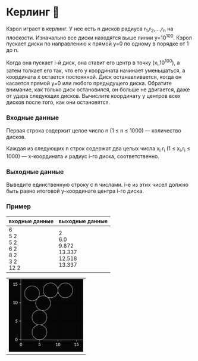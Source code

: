 # Керлинг :curling_stone:

Кэрол играет в керлинг.
У нее есть n дисков радиуса r<sub>1</sub>,r<sub>2</sub>,...,r<sub>n</sub> на плоскости.
Изначально все диски находятся выше линии y=10<sup>100</sup>.
Кэрол пускает диски по направлению к прямой y=0 по одному в порядке от 1 до n.

Когда она пускает i-й диск, она ставит его центр в точку (x<sub>i</sub>,10<sup>100</sup>),
а затем толкает его так, что его y координата начинает уменьшаться,
а координата x остается постоянной.
Диск останавливается, когда он касается прямой y=0 или любого предыдущего диска.
Обратите внимание, как только диск остановился, он больше не двигается, даже от удара следующих дисков.
Вычислите координату y центров всех дисков после того, как они остановятся.

### Входные данные

Первая строка содержит целое число n (1 ≤ n ≤ 1000) — количество дисков.

Каждая из следующих n строк содержат два целых числа x<sub>i</sub> r<sub>i</sub>
(1 ≤ x<sub>i</sub>,r<sub>i</sub> ≤ 1000) — x-координата и радиус i-го диска,
соответственно.

### Выходные данные

Выведите единственную строку с n числами.
i-е из этих чисел должно быть равно итоговой y-координате центра i-го диска.

### Пример

| входные данные                                     | выходные данные                                      |
|----------------------------------------------------|------------------------------------------------------|
| 6</br>5 2<br/>5 2<br/>6 2<br/>8 2<br/>3 2<br/>12 2 | 2<br/>6.0<br/>9.872<br/>13.337<br/>12.518<br/>13.337 |

<table><tr><td>
<img src="../img/geo1.png" alt="Example" title="Example" style="display: inline-block; margin: 0 auto; max-width: 200px; max-height: 200px">
</td></tr></table>
